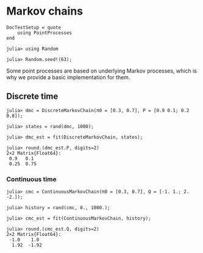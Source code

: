 # Markov chains

```@meta
DocTestSetup = quote
    using PointProcesses
end
```

```jldoctest markov
julia> using Random

julia> Random.seed!(63);
```

Some point processes are based on underlying Markov processes, which is why we provide a basic implementation for them.

## Discrete time

```jldoctest markov
julia> dmc = DiscreteMarkovChain(π0 = [0.3, 0.7], P = [0.9 0.1; 0.2 0.8]);

julia> states = rand(dmc, 1000);

julia> dmc_est = fit(DiscreteMarkovChain, states);

julia> round.(dmc_est.P, digits=2)
2×2 Matrix{Float64}:
 0.9   0.1
 0.25  0.75
```

### Continuous time

```jldoctest markov
julia> cmc = ContinuousMarkovChain(π0 = [0.3, 0.7], Q = [-1. 1.; 2. -2.]);

julia> history = rand(cmc, 0., 1000.);

julia> cmc_est = fit(ContinuousMarkovChain, history);

julia> round.(cmc_est.Q, digits=2)
2×2 Matrix{Float64}:
 -1.0    1.0
  1.92  -1.92
```